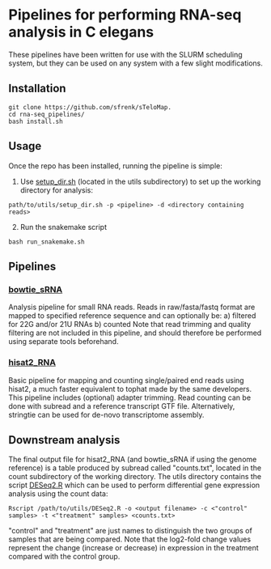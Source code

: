 # Pipelines for performing RNA-seq analysis in C elegans

These pipelines have been written for use with the SLURM scheduling system, but they can be used on any system with a few slight modifications.

## Installation

```
git clone https://github.com/sfrenk/sTeloMap.
cd rna-seq_pipelines/
bash install.sh
```


## Usage

Once the repo has been installed, running the pipeline is simple:

1. Use [setup_dir.sh](utils/setup_dir.sh) (located in the utils subdirectory) to set up the working directory for analysis:

```
path/to/utils/setup_dir.sh -p <pipeline> -d <directory containing reads>
```

2. Run the snakemake script

```
bash run_snakemake.sh
```

## Pipelines

### [bowtie_sRNA](snakemake/bowtie_srna.Snakefile)

Analysis pipeline for small RNA reads. Reads in raw/fasta/fastq format are mapped to specified reference sequence and can optionally be: 
	a) filtered for 22G and/or 21U RNAs
	b) counted
Note that read trimming and quality filtering are not included in this pipeline, and should therefore be performed using separate tools beforehand.

### [hisat2_RNA](snakemake/hisat2_rna.Snakefile)

Basic pipeline for mapping and counting single/paired end reads using hisat2, a much faster equivalent to tophat made by the same developers. This pipeline includes (optional) adapter trimming. Read counting can be done with subread and a reference transcript GTF file. Alternatively, stringtie can be used for de-novo transcriptome assembly.


## Downstream analysis

The final output file for hisat2_RNA (and bowtie_sRNA if using the genome reference) is a table produced by subread called "counts.txt", located in the count subdirectory of the working directory. The utils directory contains the script [DESeq2.R](utils/DESeq2.R) which can be used to perform differential gene expression analysis using the count data:

```
Rscript /path/to/utils/DESeq2.R -o <output filename> -c <"control" samples> -t <"treatment" samples> <counts.txt>
```

"control" and "treatment" are just names to distinguish the two groups of samples that are being compared. Note that the log2-fold change values represent the change (increase or decrease) in expression in the treatment compared with the control group.
